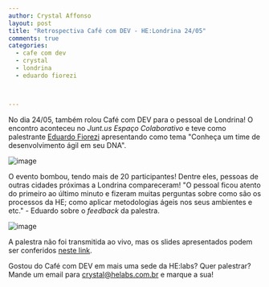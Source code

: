 ```yaml
---
author: Crystal Affonso
layout: post
title: "Retrospectiva Café com DEV - HE:Londrina 24/05"
comments: true
categories:
  - cafe com dev
  - crystal
  - londrina
  - eduardo fiorezi



---
```


No dia 24/05, também rolou Café com DEV para o pessoal de Londrina! O encontro aconteceu no _Junt.us Espaço Colaborativo_ e teve como palestrante [Eduardo Fiorezi](https://twitter.com/eduardofiorezi) apresentando como tema "Conheça um time de desenvolvimento ágil em seu DNA".

<!--more-->

![image](/blog/images/posts/2013-05-31/cafelondrina.jpg)

O evento bombou, tendo mais de 20 participantes! Dentre eles, pessoas de outras cidades próximas a Londrina compareceram! "O pessoal ficou atento do primeiro ao último minuto e fizeram muitas perguntas sobre como são os processos da HE; como aplicar metodologias ágeis nos seus ambientes e etc." - Eduardo sobre o _feedback_ da palestra.

![image](/blog/images/posts/2013-05-31/cafeeduardo.jpg)

A palestra não foi transmitida ao vivo, mas os slides apresentados podem ser conferidos [neste link](http://www.slideshare.net/eduardofiorezi/conheca-um-time-de-desenvolvimento-agil-em-seu-dna).

Gostou do Café com DEV em mais uma sede da HE:labs? Quer palestrar? Mande um email para crystal@helabs.com.br e marque a sua!


